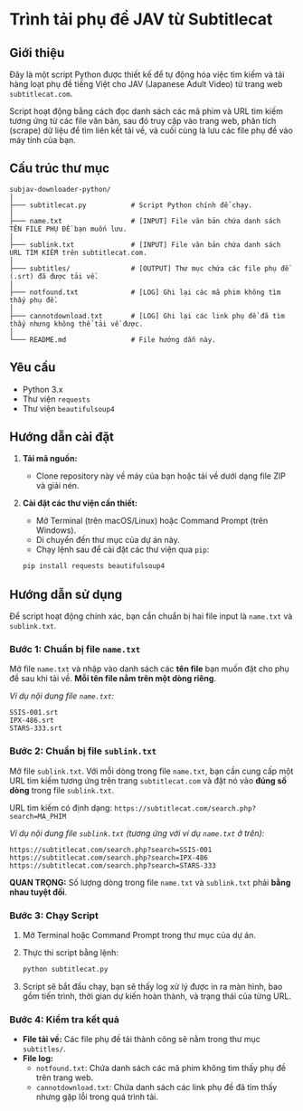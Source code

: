 # Trình tải phụ đề JAV từ Subtitlecat

## Giới thiệu

Đây là một script Python được thiết kế để tự động hóa việc tìm kiếm và tải hàng loạt phụ đề tiếng Việt cho JAV (Japanese Adult Video) từ trang web `subtitlecat.com`.

Script hoạt động bằng cách đọc danh sách các mã phim và URL tìm kiếm tương ứng từ các file văn bản, sau đó truy cập vào trang web, phân tích (scrape) dữ liệu để tìm liên kết tải về, và cuối cùng là lưu các file phụ đề vào máy tính của bạn.

## Cấu trúc thư mục

```
subjav-downloader-python/
│
├─── subtitlecat.py           # Script Python chính để chạy.
│
├─── name.txt                 # [INPUT] File văn bản chứa danh sách TÊN FILE PHỤ ĐỀ bạn muốn lưu.
│
├─── sublink.txt              # [INPUT] File văn bản chứa danh sách URL TÌM KIẾM trên subtitlecat.com.
│
├─── subtitles/               # [OUTPUT] Thư mục chứa các file phụ đề (.srt) đã được tải về.
│
├─── notfound.txt             # [LOG] Ghi lại các mã phim không tìm thấy phụ đề.
│
├─── cannotdownload.txt       # [LOG] Ghi lại các link phụ đề đã tìm thấy nhưng không thể tải về được.
│
└─── README.md                # File hướng dẫn này.
```

## Yêu cầu

*   Python 3.x
*   Thư viện `requests`
*   Thư viện `beautifulsoup4`

## Hướng dẫn cài đặt

1.  **Tải mã nguồn:**
    *   Clone repository này về máy của bạn hoặc tải về dưới dạng file ZIP và giải nén.

2.  **Cài đặt các thư viện cần thiết:**
    *   Mở Terminal (trên macOS/Linux) hoặc Command Prompt (trên Windows).
    *   Di chuyển đến thư mục của dự án này.
    *   Chạy lệnh sau để cài đặt các thư viện qua `pip`:

    ```sh
    pip install requests beautifulsoup4
    ```

## Hướng dẫn sử dụng

Để script hoạt động chính xác, bạn cần chuẩn bị hai file input là `name.txt` và `sublink.txt`.

### Bước 1: Chuẩn bị file `name.txt`

Mở file `name.txt` và nhập vào danh sách các **tên file** bạn muốn đặt cho phụ đề sau khi tải về. **Mỗi tên file nằm trên một dòng riêng**.

*Ví dụ nội dung file `name.txt`:*
```
SSIS-001.srt
IPX-486.srt
STARS-333.srt
```

### Bước 2: Chuẩn bị file `sublink.txt`

Mở file `sublink.txt`. Với mỗi dòng trong file `name.txt`, bạn cần cung cấp một URL tìm kiếm tương ứng trên trang `subtitlecat.com` và đặt nó vào **đúng số dòng** trong file `sublink.txt`.

URL tìm kiếm có định dạng: `https://subtitlecat.com/search.php?search=MA_PHIM`

*Ví dụ nội dung file `sublink.txt` (tương ứng với ví dụ `name.txt` ở trên):*
```
https://subtitlecat.com/search.php?search=SSIS-001
https://subtitlecat.com/search.php?search=IPX-486
https://subtitlecat.com/search.php?search=STARS-333
```

**QUAN TRỌNG:** Số lượng dòng trong file `name.txt` và `sublink.txt` phải **bằng nhau tuyệt đối**.

### Bước 3: Chạy Script

1.  Mở Terminal hoặc Command Prompt trong thư mục của dự án.
2.  Thực thi script bằng lệnh:

    ```sh
    python subtitlecat.py
    ```

3.  Script sẽ bắt đầu chạy, bạn sẽ thấy log xử lý được in ra màn hình, bao gồm tiến trình, thời gian dự kiến hoàn thành, và trạng thái của từng URL.

### Bước 4: Kiểm tra kết quả

*   **File tải về:** Các file phụ đề tải thành công sẽ nằm trong thư mục `subtitles/`.
*   **File log:**
    *   `notfound.txt`: Chứa danh sách các mã phim không tìm thấy phụ đề trên trang web.
    *   `cannotdownload.txt`: Chứa danh sách các link phụ đề đã tìm thấy nhưng gặp lỗi trong quá trình tải.
